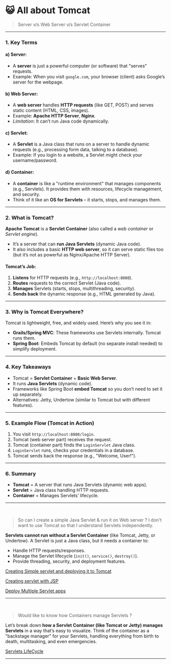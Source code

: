 # :smiley_cat: All about Tomcat

> Server v/s Web Server v/s Servlet Container

---

### **1. Key Terms**
#### **a) Server:**
   - A **server** is just a powerful computer (or software) that "serves" requests. 
   - Example: When you visit `google.com`, your browser (client) asks Google’s server for the webpage.

#### **b) Web Server:**
   - A **web server** handles **HTTP requests** (like GET, POST) and serves static content (HTML, CSS, images).
   - Example: **Apache HTTP Server**, **Nginx**.
   - *Limitation*: It can’t run Java code dynamically.

#### **c) Servlet:**
   - A **Servlet** is a Java class that runs on a server to handle dynamic requests (e.g., processing form data, talking to a database).
   - Example: If you login to a website, a Servlet might check your username/password.

#### **d) Container:**
   - A **container** is like a "runtime environment" that manages components (e.g., Servlets). It provides them with resources, lifecycle management, and security.
   - Think of it like an **OS for Servlets** – it starts, stops, and manages them.

---

### **2. What is Tomcat?**
**Apache Tomcat** is a **Servlet Container** (also called a *web container* or *Servlet engine*).  
- It’s a server that can **run Java Servlets** (dynamic Java code).
- It also includes a basic **HTTP web server**, so it can serve static files too (but it’s not as powerful as Nginx/Apache HTTP Server).

#### **Tomcat’s Job:**
1. **Listens** for HTTP requests (e.g., `http://localhost:8080`).
2. **Routes** requests to the correct Servlet (Java code).
3. **Manages** Servlets (starts, stops, multithreading, security).
4. **Sends back** the dynamic response (e.g., HTML generated by Java).

---

### **3. Why is Tomcat Everywhere?**
Tomcat is lightweight, free, and widely used. Here’s why you see it in:
- **Grails/Spring MVC**: These frameworks use Servlets internally. Tomcat runs them.
- **Spring Boot**: Embeds Tomcat by default (no separate install needed) to simplify deployment.

---

### **4. Key Takeaways**
- Tomcat = **Servlet Container** + **Basic Web Server**.
- It runs **Java Servlets** (dynamic code).
- Frameworks like Spring Boot **embed Tomcat** so you don’t need to set it up separately.
- Alternatives: Jetty, Undertow (similar to Tomcat but with different features).

---

### **5. Example Flow (Tomcat in Action)**
1. You visit `http://localhost:8080/login`.
2. Tomcat (web server part) receives the request.
3. Tomcat (container part) finds the `LoginServlet` Java class.
4. `LoginServlet` runs, checks your credentials in a database.
5. Tomcat sends back the response (e.g., "Welcome, User!").

---

### **6. Summary**
- **Tomcat** = A server that runs Java Servlets (dynamic web apps).
- **Servlet** = Java class handling HTTP requests.
- **Container** = Manages Servlets’ lifecycle.


-----
<br/>





> So can I create a simple Java Servlet & run it on Web server ? I don't want to use Tomcat so that I understand Servlets independently. 


**Servlets cannot run without a Servlet Container** (like Tomcat, Jetty, or Undertow). A Servlet is just a Java class, but it needs a container to:  
- Handle HTTP requests/responses.  
- Manage the Servlet lifecycle (`init()`, `service()`, `destroy()`).  
- Provide threading, security, and deployment features.  

[Creating Simple servlet and deploying it to Tomcat](https://github.com/codesuman/tomcat-playground/tree/static-servlet) 

[Creating servlet with JSP](https://github.com/codesuman/tomcat-playground/tree/servlet-with-jsp) 

[Deploy Multiple Servlet apps](https://github.com/codesuman/tomcat-playground/tree/tomcat-with-multiple-apps)

-----
<br>

> Would like to know how Containers manage Servlets ?


Let’s break down **how a Servlet Container (like Tomcat or Jetty) manages Servlets** in a way that’s easy to visualize. Think of the container as a "backstage manager" for your Servlets, handling everything from birth to death, multitasking, and even emergencies.

[Servlets LifeCycle](https://github.com/codesuman/tomcat-playground/tree/servlets-lifecycle) 

---
